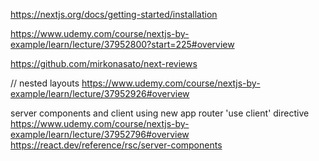 https://nextjs.org/docs/getting-started/installation

https://www.udemy.com/course/nextjs-by-example/learn/lecture/37952800?start=225#overview

https://github.com/mirkonasato/next-reviews

//
nested layouts
https://www.udemy.com/course/nextjs-by-example/learn/lecture/37952926#overview

server components and client using new app router 'use client' directive
https://www.udemy.com/course/nextjs-by-example/learn/lecture/37952796#overview
https://react.dev/reference/rsc/server-components
